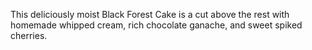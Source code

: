 This deliciously moist Black Forest Cake is a cut above the rest with homemade whipped cream, rich chocolate ganache, and sweet spiked cherries.